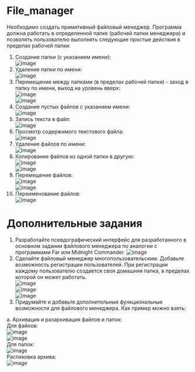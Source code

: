 # File_manager
Необходимо создать примитивный файловый менеджер. Программа должна работать в определенной папке (рабочей папки менеджера) и позволять пользователю выполнять следующие простые действия в пределах рабочей папки:

1. Создание папки (с указанием имени):  
![image](https://user-images.githubusercontent.com/70998859/140270696-a690766a-dd33-4374-9b8e-1bc7d6738fc6.png)  
2. Удаление папки по имени:  
![image](https://user-images.githubusercontent.com/70998859/140270794-c887e83f-928f-4485-9254-e53efbc78c66.png)  
3. Перемещение между папками (в пределах рабочей папки) - заход в папку по имени, выход на уровень вверх:  
![image](https://user-images.githubusercontent.com/70998859/140270890-46d8e520-1eed-473b-901e-4db223c1ce6c.png)  
![image](https://user-images.githubusercontent.com/70998859/140271074-7fe9dfc2-2a42-4680-94df-819103684ca5.png)  
4. Создание пустых файлов с указанием имени:  
![image](https://user-images.githubusercontent.com/70998859/140271115-f19fdcd3-7c1e-4398-9299-259e2e4708a2.png)  
5. Запись текста в файл:  
![image](https://user-images.githubusercontent.com/70998859/140271276-9eba4e4f-2b37-46ba-8a5d-693d280a7c24.png)  
6. Просмотр содержимого текстового файла:  
![image](https://user-images.githubusercontent.com/70998859/140271327-2382df07-03f1-46cf-aedb-ef5ece8c37a1.png)  
7. Удаление файлов по имени:  
![image](https://user-images.githubusercontent.com/70998859/140271412-0a5cf79b-26ab-4c92-8cb3-369e269592ef.png)  
8. Копирование файлов из одной папки в другую:  
![image](https://user-images.githubusercontent.com/70998859/140271516-a3991f08-a5fc-4df1-990e-1beadb0fdf60.png)  
![image](https://user-images.githubusercontent.com/70998859/140271538-262bba89-9f4f-4488-9634-49b83b61a779.png)  
9. Перемещение файлов:  
![image](https://user-images.githubusercontent.com/70998859/140271610-1c87c687-1003-446f-a934-03be4fc8d4f5.png)  
![image](https://user-images.githubusercontent.com/70998859/140271639-d38327b8-bb91-4d87-867b-efe5761cab80.png)  
10. Переименование файлов:  
![image](https://user-images.githubusercontent.com/70998859/140271716-061d8981-89f3-4933-bce0-cbcc0ce7ad89.png)  

# Дополнительные задания

1. Разработайте псевдографический интерфейс для разработанного в основном задании файлового менеджера по аналогии с программами Far или Midnight Commander. 
![image](https://user-images.githubusercontent.com/70998859/140271762-acf763f3-d91d-486f-98be-e1228b7cafac.png)  
2. Сделайте файловый менеджер многопользовательским. Добавьте возможность регистрации пользователей. При регистрации каждому пользователю создается своя домашняя папка, в пределах которой он может работать.  
![image](https://user-images.githubusercontent.com/70998859/140294473-9888b334-78c4-4fc2-a691-f5ea425c0c98.png)  
![image](https://user-images.githubusercontent.com/70998859/140294524-906fb5e1-bf9b-454b-b839-a8f8031ffa9c.png)  
![image](https://user-images.githubusercontent.com/70998859/140294560-85976071-ba8a-4b8c-8c60-8661ed5e5c74.png)  
3. Придумайте и добавьте дополнительные функциональные возможности для файлового менеджера. Как пример можно взять:  

a. Архивация и разархивация файлов и папок:  
Для файлов:  
![image](https://user-images.githubusercontent.com/70998859/140271920-451d4977-309b-407a-9ae1-596789d70217.png)  
![image](https://user-images.githubusercontent.com/70998859/140271950-cc1090c9-2da8-4a39-9113-b7c928a65e9f.png)  
Для папок:  
![image](https://user-images.githubusercontent.com/70998859/140272040-500d047c-2453-4dd1-b0e1-709ca13806b4.png)  
Распаковка архива:  
![image](https://user-images.githubusercontent.com/70998859/140272162-c7200de8-5aa4-4eb6-a293-334ad9b60db5.png)  


